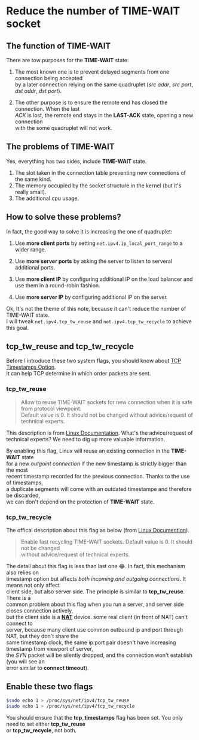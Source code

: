 # Reduce the number of TIME-WAIT socket

## The function of TIME-WAIT

There are tow purposes for the **TIME-WAIT** state:

1. The most known one is to prevent delayed segments from one connection being accepted   
by a later connection relying on the same quadruplet (*src addr*, *src port*, *dst addr*, *dst port*).   

2. The other purpose is to ensure the remote end has closed the connection. When the last   
*ACK* is lost, the remote end stays in the **LAST-ACK** state, opening a new connection  
with the some quadruplet will not work.

## The problems of TIME-WAIT

Yes, everything has two sides, include **TIME-WAIT** state.

1. The slot taken in the connection table preventing new connections of the same kind.
2. The memory occupied by the socket structure in the kernel (but it's really small).
3. The additional cpu usage.

## How to solve these problems?

In fact, the good way to solve it is increasing the one of quadruplet:

1. Use **more client ports** by setting `net.ipv4.ip_local_port_range` to a wider range.

2. Use **more server ports** by asking the server to listen to serveral additional ports.   
3. Use **more client IP** by configuring additional IP on the load balancer and use them in a round-robin fashion.
4. Use **more server IP** by configuring additional IP on the server.

Ok, It's not the theme of this note, because it can't reduce the number of TIME-WAIT state.   
I will tweak `net.ipv4.tcp_tw_reuse` and `net.ipv4.tcp_tw_recycle` to achieve this goal.

## tcp_tw_reuse and tcp_tw_recycle 

Before I introduce these two system flags, you should know about [TCP Timestamps Option].   
It can help TCP determine in which order packets are sent.

### tcp_tw_reuse

> Allow to reuse TIME-WAIT sockets for new connection when it is safe from protocol viewpoint.    
Default value is 0. It should not be changed without advice/request of technical experts.

This description is from [Linux Documentation][tcp_tw_reuse]. What's the advice/request of  
technical experts? We need to dig up more valuable information.


By enabling this flag, Linux will reuse an existing connection in the **TIME-WAIT** state   
for a new *outgoint connection* if the new timestamp is strictly bigger than the most   
recent timestamp recorded for the previous connection. Thanks to the use of timestamps,  
a duplicate segments will come with an outdated timestampe and therefore be discarded,  
we can don't depend on the protection of **TIME-WAIT** state.

### tcp_tw_recycle

The offical description about this flag as below (from [Linux Documention][tcp_tw_recycle]).

> Enable fast recycling TIME-WAIT sockets. Default value is 0. It should not be changed  
without advice/request of technical experts.

The detail about this flag is less than last one :joy:. In fact, this mechanism also relies on    
timestamp option but affects *both incoming and outgoing connections*. It means not only affect   
client side, but also server side. The principle is similar to **tcp_tw_reuse**. There is a       
common problem about this flag when you run a server, and server side closes connection actively,    
but the client side is a [**NAT**][NAT] device. some real client (in front of NAT) can't connect to    
server, because many client use common outbound ip and port through NAT, but they don't share the    
same timestamp clock, the same ip:port pair doesn't have increasing timestamp from viewport of server,    
the *SYN* packet will be silently dropped, and the connection won't establish (you will see an    
error similar to **connect timeout**).

## Enable these two flags

```bash
$sudo echo 1 > /proc/sys/net/ipv4/tcp_tw_reuse
$sudo echo 1 > /proc/sys/net/ipv4/tcp_tw_recycle
```

You should ensure that the **tcp_timestamps** flag has been set. You only need to set either **tcp_tw_reuse**   
or **tcp_tw_recycle**, not both.


[TCP Timestamps Option]: https://en.wikipedia.org/wiki/Transmission_Control_Protocol#TCP_timestamps
[tcp_tw_reuse]: http://lxr.linux.no/linux+v3.2.8/Documentation/networking/ip-sysctl.txt#L464
[tcp_tw_recycle]: http://lxr.linux.no/linux+v3.2.8/Documentation/networking/ip-sysctl.txt#L459
[NAT]: https://en.wikipedia.org/wiki/Network_address_translation
